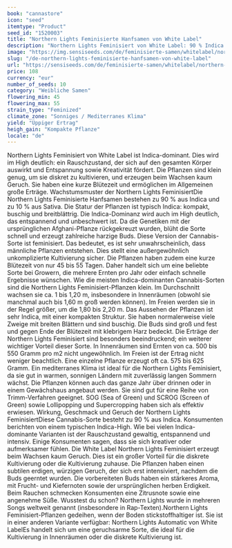 ```yaml
---
book: "cannastore"
icon: "seed"
itemtype: "Product"
seed_id: "1520003"
title: "Northern Lights Feminisierte Hanfsamen von White Label"
description: "Northern Lights Feminisiert von White Label: 90 % Indica. Diese Cannabis-Sorte ist kompakt, geruchsarm und sehr ertragreich."
image: "https://img.sensiseeds.com/de/feminisierte-samen/whitelabel/northern-lights-feminisiert-image.png"
slug: "/de-northern-lights-feminisierte-hanfsamen-von-white-label"
url: "https://sensiseeds.com/de/feminisierte-samen/whitelabel/northern-lights-feminisiert?a_aid=cannastore"
price: 108
currency: "eur"
number_of_seeds: 10
category: "Weibliche Samen"
flowering_min: 45
flowering_max: 55
strain_type: "Feminized"
climate_zone: "Sonniges / Mediterranes Klima"
yield: "Üppiger Ertrag"
heigh_gain: "Kompakte Pflanze"
locale: "de"
---
```

Northern Lights Feminisiert von White Label ist Indica-dominant. Dies wird im High deutlich: ein Rauschzustand, der sich auf den gesamten Körper auswirkt und Entspannung sowie Kreativität fördert. Die Pflanzen sind klein genug, um sie diskret zu kultivieren, und erzeugen beim Wachsen kaum Geruch. Sie haben eine kurze Blütezeit und ermöglichen im Allgemeinen große Erträge. Wachstumsmuster der Northern Lights FeminisiertDie Northern Lights Feminisierte Hanfsamen bestehen zu 90 % aus Indica und zu 10 % aus Sativa. Die Statur der Pflanzen ist typisch Indica: kompakt, buschig und breitblättrig. Die Indica-Dominanz wird auch im High deutlich, das entspannend und unbeschwert ist. Da die Genetiken mit der ursprünglichen Afghani-Pflanze rückgekreuzt wurden, blüht die Sorte schnell und erzeugt zahlreiche harzige Buds. Diese Version der Cannabis-Sorte ist feminisiert. Das bedeutet, es ist sehr unwahrscheinlich, dass männliche Pflanzen entstehen. Dies stellt eine außergewöhnlich unkomplizierte Kultivierung sicher. Die Pflanzen haben zudem eine kurze Blütezeit von nur 45 bis 55 Tagen. Daher handelt sich um eine beliebte Sorte bei Growern, die mehrere Ernten pro Jahr oder einfach schnelle Ergebnisse wünschen. Wie die meisten Indica-dominanten Cannabis-Sorten sind die Northern Lights Feminisiert-Pflanzen klein. Im Durchschnitt wachsen sie ca. 1 bis 1,20 m, insbesondere in Innenräumen (obwohl sie manchmal auch bis 1,60 m groß werden können). Im Freien werden sie in der Regel größer, um die 1,80 bis 2,20 m. Das Aussehen der Pflanzen ist sehr Indica, mit einer kompakten Struktur. Sie haben normalerweise viele Zweige mit breiten Blättern und sind buschig. Die Buds sind groß und fest und gegen Ende der Blütezeit mit klebrigem Harz bedeckt. Die Erträge der Northern Lights Feminisiert sind besonders beeindruckend; ein weiterer wichtiger Vorteil dieser Sorte. In Innenräumen sind Ernten von ca. 500 bis 550 Gramm pro m2 nicht ungewöhnlich. Im Freien ist der Ertrag nicht weniger beachtlich. Eine einzelne Pflanze erzeugt oft ca. 575 bis 625 Gramm. Ein mediterranes Klima ist ideal für die Northern Lights Feminisiert, da sie gut in warmen, sonnigen Ländern mit zuverlässig langen Sommern wächst. Die Pflanzen können auch das ganze Jahr über drinnen oder in einem Gewächshaus angebaut werden. Sie sind gut für eine Reihe von Trimm-Verfahren geeignet. SOG (Sea of Green) und SCROG (Screen of Green) sowie Lollipopping und Supercropping haben sich als effektiv erwiesen. Wirkung, Geschmack und Geruch der Northern Lights FeminisiertDiese Cannabis-Sorte besteht zu 90 % aus Indica. Konsumenten berichten von einem typischen Indica-High. Wie bei vielen Indica-dominante Varianten ist der Rauschzustand gewaltig, entspannend und intensiv. Einige Konsumenten sagen, dass sie sich kreativer oder aufmerksamer fühlen. Die White Label Northern Lights Feminisiert erzeugt beim Wachsen kaum Geruch. Dies ist ein großer Vorteil für die diskrete Kultivierung oder die Kultivierung zuhause. Die Pflanzen haben einen subtilen erdigen, würzigen Geruch, der sich erst intensiviert, nachdem die Buds geerntet wurden. Die vorbereiteten Buds haben ein stärkeres Aroma, mit Frucht- und Kiefernoten sowie der ursprünglichen herben Erdigkeit. Beim Rauchen schmecken Konsumenten eine Zitrusnote sowie eine angenehme Süße. Wusstest du schon? Northern Lights wurde in mehreren Songs weltweit genannt (insbesondere in Rap-Texten).Northern Lights Feminisiert-Pflanzen gedeihen, wenn der Boden stickstoffhaltiger ist. Sie ist in einer anderen Variante verfügbar: Northern Lights Automatic von White LabelEs handelt sich um eine geruchsarme Sorte, die ideal für die Kultivierung in Innenräumen oder die diskrete Kultivierung ist.
